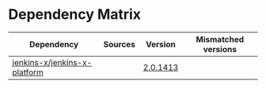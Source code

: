 # Dependency Matrix

Dependency | Sources | Version | Mismatched versions
---------- | ------- | ------- | -------------------
[jenkins-x/jenkins-x-platform](https://github.com/jenkins-x/jenkins-x-platform) |  | [2.0.1413](https://github.com/jenkins-x/jenkins-x-platform/releases/tag/v2.0.1413) | 
